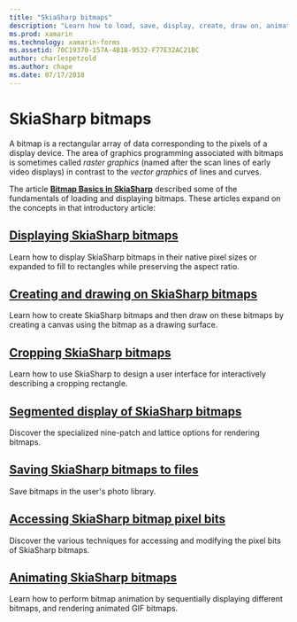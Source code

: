 ```yaml
---
title: "SkiaSharp bitmaps"
description: "Learn how to load, save, display, create, draw on, animate, and access the bits of SkiaSharp bitmaps."
ms.prod: xamarin
ms.technology: xamarin-forms
ms.assetid: 70C19370-157A-4B1B-9532-F77E32AC21BC
author: charlespetzold
ms.author: chape
ms.date: 07/17/2018
---
```


# SkiaSharp bitmaps

A bitmap is a rectangular array of data corresponding to the pixels of a display device. The area of graphics programming associated with bitmaps is sometimes called _raster graphics_ (named after the scan lines of early video displays) in contrast to the _vector graphics_ of lines and curves. 

The article **[Bitmap Basics in SkiaSharp](../basics/bitmaps.md)** described some of the fundamentals of loading and displaying bitmaps. These articles expand on the concepts in that introductory article:

## [Displaying SkiaSharp bitmaps](displaying.md)

Learn how to display SkiaSharp bitmaps in their native pixel sizes or expanded to fill to rectangles while preserving the aspect ratio.

## [Creating and drawing on SkiaSharp bitmaps](drawing.md)

Learn how to create SkiaSharp bitmaps and then draw on these bitmaps by creating a canvas using the bitmap as a drawing surface.

## [Cropping SkiaSharp bitmaps](cropping.md)

Learn how to use SkiaSharp to design a user interface for interactively describing a cropping rectangle.

## [Segmented display of SkiaSharp bitmaps](segmented.md)

Discover the specialized nine-patch and lattice options for rendering bitmaps.

## [Saving SkiaSharp bitmaps to files](saving.md)

Save bitmaps in the user's photo library.

## [Accessing SkiaSharp bitmap pixel bits](pixel-bits.md)

Discover the various techniques for accessing and modifying the pixel bits of SkiaSharp bitmaps.

## [Animating SkiaSharp bitmaps](animating.md)

Learn how to perform bitmap animation by sequentially displaying different bitmaps, and rendering animated GIF bitmaps.
